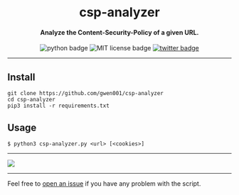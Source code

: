 <h1 align="center">csp-analyzer</h1>

<h4 align="center">Analyze the Content-Security-Policy of a given URL.</h4>

<p align="center">
    <img src="https://img.shields.io/badge/python-v3-blue" alt="python badge">
    <img src="https://img.shields.io/badge/license-MIT-green" alt="MIT license badge">
    <a href="https://twitter.com/intent/tweet?text=https%3a%2f%2fgithub.com%2fgwen001%2fcsp-analyzer%2f" target="_blank"><img src="https://img.shields.io/twitter/url?style=social&url=https%3A%2F%2Fgithub.com%2Fgwen001%2Fcsp-analyzer" alt="twitter badge"></a>
</p>

<!-- <p align="center">
    <img src="https://img.shields.io/github/stars/gwen001/csp-analyzer?style=social" alt="github stars badge">
    <img src="https://img.shields.io/github/watchers/gwen001/csp-analyzer?style=social" alt="github watchers badge">
    <img src="https://img.shields.io/github/forks/gwen001/csp-analyzer?style=social" alt="github forks badge">
</p> -->

---

## Install

```
git clone https://github.com/gwen001/csp-analyzer
cd csp-analyzer
pip3 install -r requirements.txt
```

## Usage

```
$ python3 csp-analyzer.py <url> [<cookies>]
```

---

<img src="https://raw.githubusercontent.com/gwen001/csp-analyzer/main/preview.png" />

---

Feel free to [open an issue](/../../issues/) if you have any problem with the script.  

